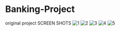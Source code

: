 # Banking-Project
original project
SCREEN SHOTS
![1](https://user-images.githubusercontent.com/85895708/122683450-e8b49c80-d21c-11eb-9eb5-910b61e54665.jpg)
![2](https://user-images.githubusercontent.com/85895708/122683529-68426b80-d21d-11eb-957d-b2ed43946282.jpg)
![3](https://user-images.githubusercontent.com/85895708/122683553-8dcf7500-d21d-11eb-839c-58b3621b0a1a.jpg)
![4](https://user-images.githubusercontent.com/85895708/122683575-b8213280-d21d-11eb-885d-5595c3cf27c6.jpg)
![5](https://user-images.githubusercontent.com/85895708/122683606-f61e5680-d21d-11eb-9027-9536fb450a7b.jpg)
